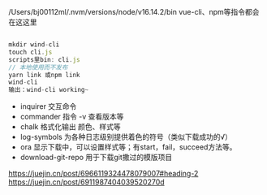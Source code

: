 
/Users/bj00112ml/.nvm/versions/node/v16.14.2/bin
vue-cli、npm等指令都会在这这里


```js

mkdir wind-cli
touch cli.js
scripts里bin: cli.js
// 本地使用而不发布
yarn link 或npm link
wind-cli 
输出：wind-cli working~

```

- inquirer 交互命令
- commander 指令 -v 查看版本等
- chalk 格式化输出 颜色、样式等
- log-symbols 为各种日志级别提供着色的符号（类似下载成功的√）
- ora 显示下载中，可以设置样式等；有start，fail，succeed方法等。
- download-git-repo 用于下载git撒过的模版项目


https://juejin.cn/post/6966119324478079007#heading-2
https://juejin.cn/post/6911987404039520270d